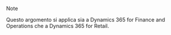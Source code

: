 > [!NOTE]
> Questo argomento si applica sia a Dynamics 365 for Finance and Operations che a Dynamics 365 for Retail. 
